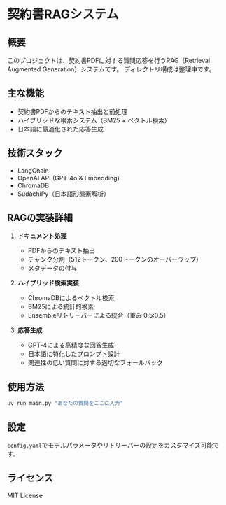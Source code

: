 # 契約書RAGシステム

## 概要
このプロジェクトは、契約書PDFに対する質問応答を行うRAG（Retrieval Augmented Generation）システムです。
ディレクトリ構成は整理中です。

## 主な機能
- 契約書PDFからのテキスト抽出と前処理
- ハイブリッドな検索システム（BM25 + ベクトル検索）
- 日本語に最適化された応答生成

## 技術スタック
- LangChain
- OpenAI API (GPT-4o & Embedding)
- ChromaDB
- SudachiPy（日本語形態素解析）

## RAGの実装詳細
1. **ドキュメント処理**
   - PDFからのテキスト抽出
   - チャンク分割（512トークン、200トークンのオーバーラップ）
   - メタデータの付与

2. **ハイブリッド検索実装**
   - ChromaDBによるベクトル検索
   - BM25による統計的検索
   - Ensembleリトリーバーによる統合（重み 0.5:0.5）

3. **応答生成**
   - GPT-4による高精度な回答生成
   - 日本語に特化したプロンプト設計
   - 関連性の低い質問に対する適切なフォールバック

## 使用方法
```bash
uv run main.py "あなたの質問をここに入力"
```

## 設定
`config.yaml`でモデルパラメータやリトリーバーの設定をカスタマイズ可能です。

## ライセンス
MIT License
